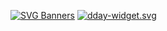 
[![SVG Banners](https://svg-banners.vercel.app/api?type=typeWriter&text1=Hi%20guy%20👋,%20I'm%20Pham%20Anh%20Tuan%20a%20DevOps%20Enngineer%20👨‍💻&width=850&height=150)](https://github.com/Akshay090/svg-banners)
<a href="https://dday-widget.minung.dev">
  <img src="https://dday-widget.minung.dev/widget?keyword=new-year&theme=theme2" alt="dday-widget.svg" />
</a>

